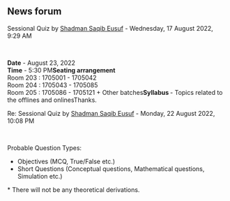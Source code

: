 <h2>News forum</h2><a href="https://moodle.cse.buet.ac.bd/user/view.php?id=1531&course=707"></a>
Sessional Quiz
by <a href="https://moodle.cse.buet.ac.bd/user/view.php?id=1531&course=707">Shadman Saqib Eusuf</a> - Wednesday, 17 August 2022, 9:29 AM


 

<b>Date</b> - August 23, 2022<br /><b>Time</b> - 5:30 PM<b>Seating arrangement</b><br />Room 203 : 1705001 - 1705042<br />Room 204 : 1705043 - 1705085<br />Room 205 : 1705086 - 1705121 + Other batches<b>Syllabus </b>- Topics related to the offlines and onlinesThanks.





<a href="https://moodle.cse.buet.ac.bd/user/view.php?id=1531&course=707"></a>
Re: Sessional Quiz
by <a href="https://moodle.cse.buet.ac.bd/user/view.php?id=1531&course=707">Shadman Saqib Eusuf</a> - Monday, 22 August 2022, 10:08 PM


 

Probable Question Types:<ul><li>Objectives (MCQ, True/False etc.)</li><li>Short Questions (Conceptual questions, Mathematical questions, Simulation etc.)</li></ul>* There will not be any theoretical derivations.<br />









